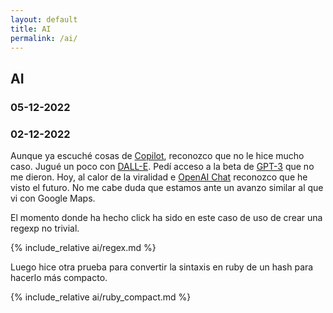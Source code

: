 ```yaml
---
layout: default
title: AI
permalink: /ai/
---
```


<h2 class="site-title">AI</h2>

### 05-12-2022

### 02-12-2022

Aunque ya escuché cosas de [Copilot](https://github.com/features/copilot), reconozco que no le hice mucho caso. Jugué un poco con [DALL-E](https://openai.com/dall-e-2/). Pedí acceso a la beta de [GPT-3](https://openai.com/) que no me dieron. Hoy, al calor de la viralidad e [OpenAI Chat](https://chat.openai.com/chat) reconozco que he visto el futuro. No me cabe duda que estamos ante un avanzo similar al que vi con Google Maps.

El momento donde ha hecho click ha sido en este caso de uso de crear una regexp no trivial.

{% include_relative ai/regex.md %}

Luego hice otra prueba para convertir la sintaxis en ruby de un hash para hacerlo más compacto.

{% include_relative ai/ruby_compact.md %}
